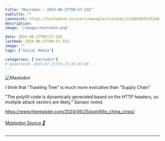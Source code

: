 ```yaml
---
title: "Mastodon - 2024-06-27T00:57:33Z"
subtitle: ""
canonical: https://hachyderm.io/users/mweagle/statuses/112685865576148430
description:
image: "/images/mastodon.png"

date: 2024-06-27T00:57:33Z
lastmod: 2024-06-27T00:57:33Z
image: ""
tags: ["Social Media"]

categories: ["mastodon"]
# generated: 2025-07-21T21:15:38-07:00
---
```

![Mastodon](/images/mastodon.png)

<p>I think that “Trawling Tree&quot; is much more evocative than &quot;Supply Chain”</p><p>&quot;The polyfill code is dynamically generated based on the HTTP headers, so multiple attack vectors are likely,&quot; Sansec noted.</p><p><a href="https://www.theregister.com/2024/06/25/polyfillio_china_crisis/" target="_blank" rel="nofollow noopener noreferrer" translate="no"><span class="invisible">https://www.</span><span class="ellipsis">theregister.com/2024/06/25/pol</span><span class="invisible">yfillio_china_crisis/</span></a></p>


###### [Mastodon Source 🐘](https://hachyderm.io/@mweagle/112685865576148430)

___
